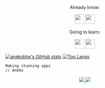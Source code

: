 <div align="center"> 
  <p>Already know:</p>
  <!-- Python -->
  <img src="https://media1.giphy.com/media/v1.Y2lkPTc5MGI3NjExMWFmNGIwZjJkOGVkNGE5ZmRmYzhiOGUyMzdkOWIxOTRmN2MzODVhMyZlcD12MV9pbnRlcm5hbF9naWZzX2dpZklkJmN0PXM/LMt9638dO8dftAjtco/giphy.gif" width="30" height="30">
  <!-- HTML5 -->
  <img src="https://media3.giphy.com/media/XAxylRMCdpbEWUAvr8/giphy.gif?cid=ecf05e470sedvvyom2mh5e51e8zsaor7r3vcj173rmga02c7&ep=v1_stickers_search&rid=giphy.gif&ct=s" width="30" height="30"></img>
  <p>Going to learn:</p>
  <!-- CSS -->
  <img src="https://media1.giphy.com/media/v1.Y2lkPTc5MGI3NjExMTEzMjU0NmQxYWJkOTlhYTYyYTY2ZTIyZjBiNDNhMDgyY2IxZTAwOCZlcD12MV9pbnRlcm5hbF9naWZzX2dpZklkJmN0PXM/fsEaZldNC8A1PJ3mwp/giphy.gif" width="30" height="30"></img>
  <!-- JavaScript -->
  <img src="https://media3.giphy.com/media/ln7z2eWriiQAllfVcn/giphy.gif?cid=ecf05e47j5x5crhvrqy0ziikej6mqynp8nifbpjoaxh4g8ny&ep=v1_stickers_search&rid=giphy.gif&ct=s" width="30" height="30"></img>
</div>

[![anekobtw's GitHub stats](https://github-readme-stats.vercel.app/api?username=anekobtw&theme=tokyonight)](https://github.com/anuraghazra/github-readme-stats)
[![Top Langs](https://github-readme-stats.vercel.app/api/top-langs/?username=anekobtw&theme=tokyonight)](https://github.com/anuraghazra/github-readme-stats)

```
Making stunning apps
// Aneko
```

<div align="center">
  <a href="https://t.me/anekobtw">
    <img src="https://img.shields.io/badge/-%40anekobtw-blue?logo=telegram&logoColor=white&style=for-the-badge"/>
  </a>
  <img src="https://img.shields.io/badge/-Aneko%236825-blue?logo=discord&logoColor=white&style=for-the-badge"/>
</div>
